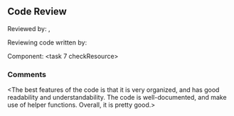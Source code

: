 ## Code Review

Reviewed by: <Hugo Healey>, <u7119555>

Reviewing code written by: <Zimu Li> <u7274285>

Component: <task 7 checkResource>

### Comments 

<The best features of the code is that it is very organized, and has good readability and understandability.
 The code is well-documented, and make use of helper functions. Overall, it is pretty good.>



